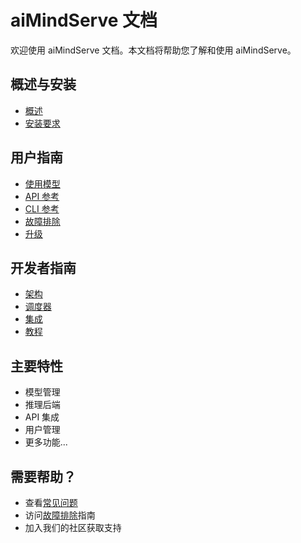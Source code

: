 # aiMindServe 文档

欢迎使用 aiMindServe 文档。本文档将帮助您了解和使用 aiMindServe。

## 概述与安装

- [概述](overview.md)
- [安装要求](installation/installation-requirements.md)

## 用户指南

- [使用模型](using-models/using-models.md)
- [API 参考](api-reference.md)
- [CLI 参考](cli-reference/cli-reference.md)
- [故障排除](troubleshooting.md)
- [升级](upgrade.md)

## 开发者指南

- [架构](architecture.md)
- [调度器](scheduler.md)
- [集成](integrations/integrations.md)
- [教程](tutorials/tutorials.md)

## 主要特性

- 模型管理
- 推理后端
- API 集成
- 用户管理
- 更多功能...

## 需要帮助？

- 查看[常见问题](faq.md)
- 访问[故障排除](troubleshooting.md)指南
- 加入我们的社区获取支持 
